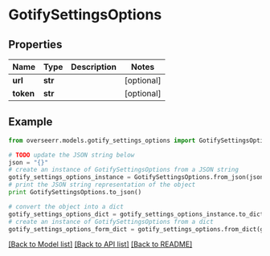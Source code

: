 # GotifySettingsOptions


## Properties
Name | Type | Description | Notes
------------ | ------------- | ------------- | -------------
**url** | **str** |  | [optional] 
**token** | **str** |  | [optional] 

## Example

```python
from overseerr.models.gotify_settings_options import GotifySettingsOptions

# TODO update the JSON string below
json = "{}"
# create an instance of GotifySettingsOptions from a JSON string
gotify_settings_options_instance = GotifySettingsOptions.from_json(json)
# print the JSON string representation of the object
print GotifySettingsOptions.to_json()

# convert the object into a dict
gotify_settings_options_dict = gotify_settings_options_instance.to_dict()
# create an instance of GotifySettingsOptions from a dict
gotify_settings_options_form_dict = gotify_settings_options.from_dict(gotify_settings_options_dict)
```
[[Back to Model list]](../README.md#documentation-for-models) [[Back to API list]](../README.md#documentation-for-api-endpoints) [[Back to README]](../README.md)


